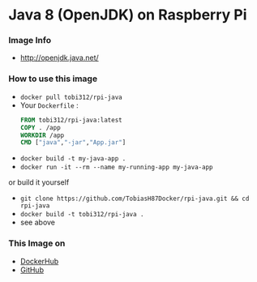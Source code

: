 # Java 8 (OpenJDK) on Raspberry Pi

### Image Info
* http://openjdk.java.net/

### How to use this image
* ``` docker pull tobi312/rpi-java ```
* Your ``` Dockerfile ``` :
	```Dockerfile
	FROM tobi312/rpi-java:latest
	COPY . /app
	WORKDIR /app
	CMD ["java","-jar","App.jar"]
	```
* ``` docker build -t my-java-app . ```
* ``` docker run -it --rm --name my-running-app my-java-app ```

or build it yourself
* ``` git clone https://github.com/TobiasH87Docker/rpi-java.git && cd rpi-java ```
* ``` docker build -t tobi312/rpi-java . ``` 
* see above

### This Image on
* [DockerHub](https://hub.docker.com/r/tobi312/rpi-java/)
* [GitHub](https://github.com/TobiasH87Docker/rpi-java)
